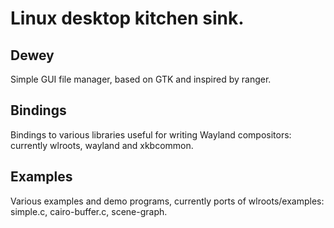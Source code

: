 # Linux desktop kitchen sink.

## Dewey

Simple GUI file manager, based on GTK and inspired by ranger.

## Bindings

Bindings to various libraries useful for writing Wayland compositors: currently wlroots, wayland and xkbcommon.

## Examples

Various examples and demo programs, currently ports of wlroots/examples: simple.c, cairo-buffer.c, scene-graph.